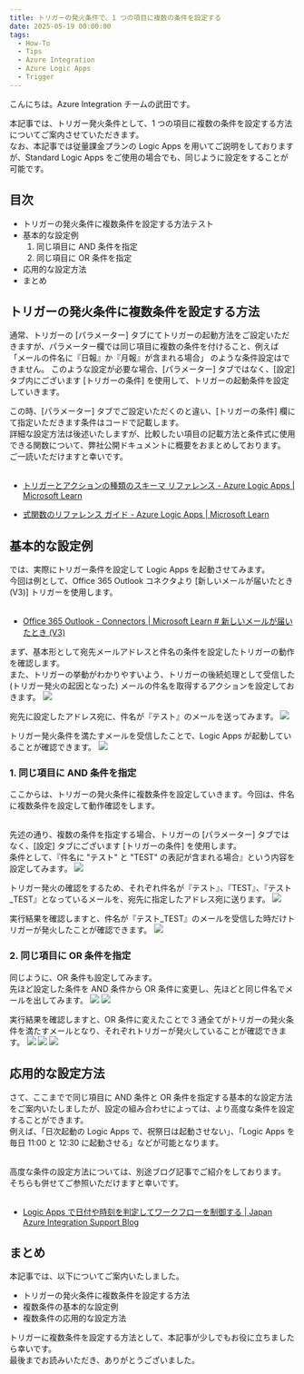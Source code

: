 ```yaml
---
title: トリガーの発火条件で、1 つの項目に複数の条件を設定する
date: 2025-05-19 00:00:00
tags:
  - How-To
  - Tips
  - Azure Integration
  - Azure Logic Apps
  - Trigger
---
```


こんにちは。Azure Integration チームの武田です。 

本記事では、トリガー発火条件として、1 つの項目に複数の条件を設定する方法についてご案内させていただきます。<br>
なお、本記事では従量課金プランの Logic Apps を用いてご説明をしておりますが、Standard Logic Apps をご使用の場合でも、同じように設定をすることが可能です。

<!-- more -->

## 目次
- トリガーの発火条件に複数条件を設定する方法テスト
- 基本的な設定例
    1. 同じ項目に AND 条件を指定
    2. 同じ項目に OR 条件を指定
- 応用的な設定方法
- まとめ


## トリガーの発火条件に複数条件を設定する方法
通常、トリガーの [パラメーター] タブにてトリガーの起動方法をご設定いただきますが、パラメーター欄では同じ項目に複数の条件を付けること、例えば 「メールの件名に『日報』か『月報』が含まれる場合」 のような条件設定はできません。
このような設定が必要な場合、[パラメーター] タブではなく、[設定] タブ内にございます [トリガーの条件] を使用して、トリガーの起動条件を設定していきます。<br>

この時、[パラメーター] タブでご設定いただくのと違い、[トリガーの条件] 欄にて指定いただきます条件はコードで記載します。<br>
詳細な設定方法は後述いたしますが、比較したい項目の記載方法と条件式に使用できる関数について、弊社公開ドキュメントに概要をおまとめしております。<br>
ご一読いただけますと幸いです。<br><br>

- [トリガーとアクションの種類のスキーマ リファレンス - Azure Logic Apps | Microsoft Learn](https://learn.microsoft.com/ja-jp/azure/logic-apps/logic-apps-workflow-actions-triggers)<br>

- [式関数のリファレンス ガイド - Azure Logic Apps | Microsoft Learn](https://learn.microsoft.com/ja-jp/azure/logic-apps/workflow-definition-language-functions-reference)<br>


## 基本的な設定例
では、実際にトリガー条件を設定して Logic Apps を起動させてみます。<br>
今回は例として、Office 365 Outlook コネクタより [新しいメールが届いたとき (V3)] トリガーを使用します。<br><br>

- [Office 365 Outlook - Connectors | Microsoft Learn # 新しいメールが届いたとき (V3)](https://learn.microsoft.com/ja-jp/connectors/office365/#%E6%96%B0%E3%81%97%E3%81%84%E3%83%A1%E3%83%BC%E3%83%AB%E3%81%8C%E5%B1%8A%E3%81%84%E3%81%9F%E3%81%A8%E3%81%8D-%28v3%29)<br>


まず、基本形として宛先メールアドレスと件名の条件を設定したトリガーの動作を確認します。<br>
また、トリガーの挙動がわかりやすいよう、トリガーの後続処理として受信した (トリガー発火の起因となった) メールの件名を取得するアクションを設定しておきます。
![](./ConfigureMultipleCriteriaForTriggerActivation/blog_001)


宛先に設定したアドレス宛に、件名が『テスト』のメールを送ってみます。
![](./ConfigureMultipleCriteriaForTriggerActivation/blog_002)


トリガー発火条件を満たすメールを受信したことで、Logic Apps が起動していることが確認できます。
![](./ConfigureMultipleCriteriaForTriggerActivation/blog_003)


### 1. 同じ項目に AND 条件を指定
ここからは、トリガーの発火条件に複数条件を設定していきます。今回は、件名に複数条件を設定して動作確認をします。<br><br>

先述の通り、複数の条件を指定する場合、トリガーの [パラメーター] タブではなく、[設定] タブにございます [トリガーの条件] を使用します。<br>
条件として、『件名に "テスト" と "TEST" の表記が含まれる場合』という内容を設定してみます。
![](./ConfigureMultipleCriteriaForTriggerActivation/blob_004)

トリガー発火の確認をするため、それぞれ件名が『テスト』、『TEST』、『テスト_TEST』となっているメールを、宛先に指定したアドレス宛に送ります。
![](./ConfigureMultipleCriteriaForTriggerActivation/blob_005)

実行結果を確認しますと、件名が『テスト_TEST』のメールを受信した時だけトリガーが発火したことが確認できます。
![](./ConfigureMultipleCriteriaForTriggerActivation/blob_006)


### 2. 同じ項目に OR 条件を指定
同じように、OR 条件も設定してみます。<br>
先ほど設定した条件を AND 条件から OR 条件に変更し、先ほどと同じ件名でメールを出してみます。
![](./ConfigureMultipleCriteriaForTriggerActivation/blob_007)
![](./ConfigureMultipleCriteriaForTriggerActivation/blob_008)


実行結果を確認しますと、OR 条件に変えたことで 3 通全てがトリガーの発火条件を満たすメールとなり、それぞれトリガーが発火していることが確認できます。
![](./ConfigureMultipleCriteriaForTriggerActivation/blob_009)
![](./ConfigureMultipleCriteriaForTriggerActivation/blob_010)
![](./ConfigureMultipleCriteriaForTriggerActivation/blob_011)


## 応用的な設定方法
さて、ここまでで同じ項目に AND 条件と OR 条件を指定する基本的な設定方法をご案内いたしましたが、設定の組み合わせによっては、より高度な条件を設定することができます。<br>
例えば、「日次起動の Logic Apps で、祝祭日は起動させない」、「Logic Apps を毎日 11:00 と 12:30 に起動させる」などが可能となります。<br><br>

高度な条件の設定方法については、別途ブログ記事でご紹介をしております。<br>
そちらも併せてご参照いただけますと幸いです。<br><br>

- [Logic Apps で日付や時刻を判定してワークフローを制御する | Japan Azure Integration Support Blog](https://jpazinteg.github.io/blog/LogicApps/LogicApps-Functions/)<br>


## まとめ
本記事では、以下についてご案内いたしました。<br>

- トリガーの発火条件に複数条件を設定する方法
- 複数条件の基本的な設定例
- 複数条件の応用的な設定方法


トリガーに複数条件を設定する方法として、本記事が少しでもお役に立ちましたら幸いです。<br>
最後までお読みいただき、ありがとうございました。